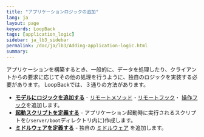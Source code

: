 ```yaml
---
title: "アプリケーションロジックの追加"
lang: ja
layout: page
keywords: LoopBack
tags: [application_logic]
sidebar: ja_lb3_sidebar
permalink: /doc/ja/lb3/Adding-application-logic.html
summary:
---
```


アプリケーションを構築するとき、一般的に、データを処理したり、クライアントからの要求に応じてその他の処理を行うように、独自のロジックを実装する必要があります。
LoopBackでは、３通りの方法があります。

* **[モデルにロジックを追加する](Adding-logic-to-models.html)** - [リモートメソッド](Remote-methods.html)・[リモートフック](Remote-hooks.html)・ [操作フック](Operation-hooks.html)を追加します。
* **[起動スクリプトを定義する](Defining-boot-scripts.html)** - アプリケーション起動時に実行されるスクリプトを(`/server/boot`ディレクトリ内に)作成します。
* **[ミドルウェアを定義する](Defining-middleware.html)** - 独自の [ミドルウェア](http://expressjs.com/api.html#middleware) を追加します。
